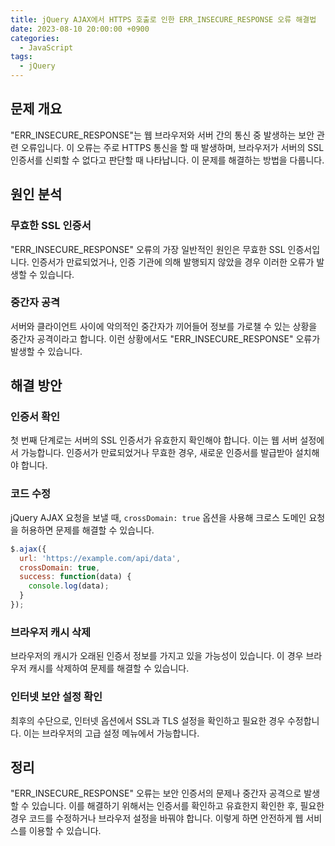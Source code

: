 ```yaml
---
title: jQuery AJAX에서 HTTPS 호출로 인한 ERR_INSECURE_RESPONSE 오류 해결법
date: 2023-08-10 20:00:00 +0900
categories:
  - JavaScript
tags:
  - jQuery
---
```


## 문제 개요

"ERR_INSECURE_RESPONSE"는 웹 브라우저와 서버 간의 통신 중 발생하는 보안 관련 오류입니다. 이 오류는 주로 HTTPS 통신을 할 때 발생하며, 브라우저가 서버의 SSL 인증서를 신뢰할 수 없다고 판단할 때 나타납니다. 이 문제를 해결하는 방법을 다룹니다.

## 원인 분석

### 무효한 SSL 인증서

"ERR_INSECURE_RESPONSE" 오류의 가장 일반적인 원인은 무효한 SSL 인증서입니다. 인증서가 만료되었거나, 인증 기관에 의해 발행되지 않았을 경우 이러한 오류가 발생할 수 있습니다.

### 중간자 공격

서버와 클라이언트 사이에 악의적인 중간자가 끼어들어 정보를 가로챌 수 있는 상황을 중간자 공격이라고 합니다. 이런 상황에서도 "ERR_INSECURE_RESPONSE" 오류가 발생할 수 있습니다.

## 해결 방안

### 인증서 확인

첫 번째 단계로는 서버의 SSL 인증서가 유효한지 확인해야 합니다. 이는 웹 서버 설정에서 가능합니다. 인증서가 만료되었거나 무효한 경우, 새로운 인증서를 발급받아 설치해야 합니다.

### 코드 수정

jQuery AJAX 요청을 보낼 때, `crossDomain: true` 옵션을 사용해 크로스 도메인 요청을 허용하면 문제를 해결할 수 있습니다.

```javascript
$.ajax({
  url: 'https://example.com/api/data',
  crossDomain: true,
  success: function(data) {
    console.log(data);
  }
});
```

### 브라우저 캐시 삭제

브라우저의 캐시가 오래된 인증서 정보를 가지고 있을 가능성이 있습니다. 이 경우 브라우저 캐시를 삭제하여 문제를 해결할 수 있습니다.

### 인터넷 보안 설정 확인

최후의 수단으로, 인터넷 옵션에서 SSL과 TLS 설정을 확인하고 필요한 경우 수정합니다. 이는 브라우저의 고급 설정 메뉴에서 가능합니다.

## 정리

"ERR_INSECURE_RESPONSE" 오류는 보안 인증서의 문제나 중간자 공격으로 발생할 수 있습니다. 이를 해결하기 위해서는 인증서를 확인하고 유효한지 확인한 후, 필요한 경우 코드를 수정하거나 브라우저 설정을 바꿔야 합니다. 이렇게 하면 안전하게 웹 서비스를 이용할 수 있습니다.
